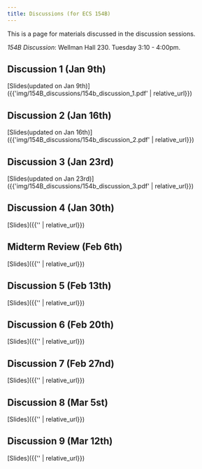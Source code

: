 ```yaml
---
title: Discussions (for ECS 154B)
---
```


This is a page for materials discussed in the discussion sessions.

*154B Discussion*: Wellman Hall 230. Tuesday 3:10 - 4:00pm.


## Discussion 1 (Jan 9th)

[Slides(updated on Jan 9th)]({{'img/154B_discussions/154b_discussion_1.pdf' | relative_url}})

## Discussion 2 (Jan 16th)
[Slides(updated on Jan 16th)]({{'img/154B_discussions/154b_discussion_2.pdf' | relative_url}})

## Discussion 3 (Jan 23rd)
[Slides(updated on Jan 23rd)]({{'img/154B_discussions/154b_discussion_3.pdf' | relative_url}})

## Discussion 4 (Jan 30th)
[Slides]({{'' | relative_url}})

## Midterm Review (Feb 6th)
[Slides]({{'' | relative_url}})

## Discussion 5 (Feb 13th)
[Slides]({{'' | relative_url}})

## Discussion 6 (Feb 20th)
[Slides]({{'' | relative_url}})

## Discussion 7 (Feb 27nd)
[Slides]({{'' | relative_url}})

## Discussion 8 (Mar 5st)
[Slides]({{'' | relative_url}})

## Discussion 9 (Mar 12th)
[Slides]({{'' | relative_url}})
